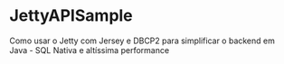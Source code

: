 # JettyAPISample
Como usar o Jetty com Jersey e DBCP2 para simplificar o backend em Java - SQL Nativa e altíssima performance

